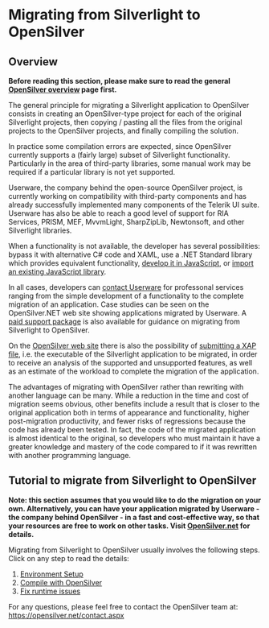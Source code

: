 ﻿# Migrating from Silverlight to OpenSilver

## Overview

**Before reading this section, please make sure to read the general [OpenSilver overview](../general/overview.md) page first.**

The general principle for migrating a Silverlight application to OpenSilver consists in creating an OpenSilver-type project for each of the original Silverlight projects, then copying / pasting all the files from the original projects to the OpenSilver projects, and finally compiling the solution.

In practice some compilation errors are expected, since OpenSilver currently supports a (fairly large) subset of Silverlight functionality. Particularly in the area of third-party libraries, some manual work may be required if a particular library is not yet supported.

Userware, the company behind the open-source OpenSilver project, is currently working on compatibility with third-party components and has already successfully implemented many components of the Telerik UI suite. Userware has also be able to reach a good level of support for RIA Services, PRISM, MEF, MvvmLight, SharpZipLib, Newtonsoft, and other Silverlight libraries.

When a functionality is not available, the developer has several possibilities: bypass it with alternative C# code and XAML, use a .NET Standard library which provides equivalent functionality, [develop it in JavaScript](https://doc.opensilver.net/documentation/general/javascript-interop-and-libraries.html), or [import an existing JavaScript library](https://doc.opensilver.net/documentation/general/javascript-interop-and-libraries.html).

In all cases, developers can [contact Userware](https://www.opensilver.net/contact.aspx) for professonal services ranging from the simple development of a functionality to the complete migration of an application. Case studies can be seen on the OpenSilver.NET web site showing applications migrated by Userware. A [paid support package](https://www.opensilver.net/links/migration-package.aspx) is also available for guidance on migrating from Silverlight to OpenSilver.

On the [OpenSilver web site](https://www.opensilver.net) there is also the possibility of [submitting a XAP file](https://www.opensilver.net/migrate/upload-xap.aspx), i.e. the executable of the Silverlight application to be migrated, in order to receive an analysis of the supported and unsupported features, as well as an estimate of the workload to complete the migration of the application.

The advantages of migrating with OpenSilver rather than rewriting with another language can be many. While a reduction in the time and cost of migration seems obvious, other benefits include a result that is closer to the original application both in terms of appearance and functionality, higher post-migration productivity, and fewer risks of regressions because the code has already been tested. In fact, the code of the migrated application is almost identical to the original, so developers who must maintain it have a greater knowledge and mastery of the code compared to if it was rewritten with another programming language.


## Tutorial to migrate from Silverlight to OpenSilver

**Note: this section assumes that you would like to do the migration on your own. Alternatively, you can have your application migrated by Userware - the company behind OpenSilver - in a fast and cost-effective way, so that your resources are free to work on other tasks. Visit [OpenSilver.net](https://opensilver.net) for details.**

Migrating from Silverlight to OpenSilver usually involves the following steps. Click on any step to read the details:
1. [Environment Setup](environment-setup.md)
2. [Compile with OpenSilver](compile-with-opensilver.md)
3. [Fix runtime issues](fix-runtime-issues.md)

For any questions, please feel free to contact the OpenSilver team at: https://opensilver.net/contact.aspx